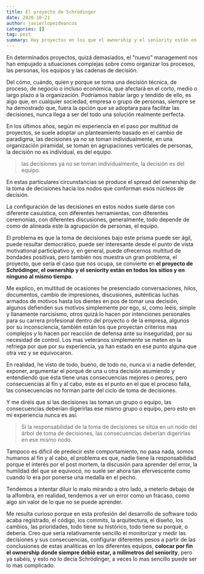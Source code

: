 ```yaml
---
title: El proyecto de Schrödinger
date: 2020-10-21
author: javierlopezdeancos
categories: []
tag: post
summary: Hay proyectos en los que el ownership y el seniority están en todos los sitios y en ninguno a la vez.
---
```


En determinados proyectos, quizá demasiados, el "nuevo" management nos han empujado a situaciones complejas sobre como organizar los procesos, las personas, los equipos y las cadenas de decisión.

Del cómo, cuándo, quien y porque se toma una decisión técnica, de proceso, de negocio o incluso económica, que afectará en el corto, medio o largo plazo a la organización. Podríamos hablar largo y tendido de ello, es algo que, en cualquier sociedad, empresa o grupo de personas, siempre se ha demostrado que, fuera la opción que se adoptara para facilitar las decisiones, nunca llega a ser del todo una solución realmente perfecta.

En los últimos años, según mi experiencia en el paso por multitud de proyectos, se suele adoptar un planteamiento basado en el cambio de paradigma, las decisiones ya no se toman individualmente, en una organización piramidal, se toman en agrupaciones verticales de personas, la decisión no es individual, es del equipo.

> las decisiones ya no se toman individualmente, la decisión es del equipo.

En estas particulares circunstancias se produce el spread del ownership de la toma de decisiones hacia los nodos que conforman esos núcleos de decisión.

La configuración de las decisiones en estos nodos suele darse con diferente casuística, con diferentes herramientas, con diferentes ceremonias, con diferentes discusiones,  generalmente, todo depende de como de alineada este la agrupación de personas, el equipo.

El problema es que la toma de decisiones bajo este prisma puede ser ágil, puede resultar democrático, puede ser interesante desde el punto de vista motivational participativo y, en general, puede ofrecernos multitud de bondades positivas, pero también nos muestra un gran problema, el proyecto, que sería el caso que nos ocupa, se convierte en **el proyecto de Schrödinger, el ownership y el seniority están en todos los sitios y en ninguno al mismo tiempo**.

Me explico, en multitud de ocasiones he presenciado conversaciones, hilos, documentos, cambio de impresiones, discusiones, auténticas luchas armados de motivos hasta los dientes en pos de tomar una decisión, algunos defienden sus motivos simplemente por ego, si, como  leéis, simple y llanamente narcisismo, otros  quizá lo hacen por intenciones personales para su carrera profesional dentro del proyecto o de la empresa, algunos por su inconsciencia, también están los que proyectan criterios mas complejos y lo hacen por reacción de defensa ante su inseguridad, por su necesidad de control. Los mas veteranos simplemente se meten en la refriega por que por su experiencia, ya han estado en ese punto alguna que otra vez y se equivocaron.

En realidad, he visto de todo, bueno, de todo no, nunca vi a nadie defender, exponer, argumentar el porqué de una u otra decisión asumiendo y entendiendo que ésta tiene unas consecuencias mejores o peores, pero consecuencias al fin y al cabo, este es el punto en el que el proceso falla, las consecuencias no forman parte del ciclo de toma de decisiones.

Y me diréis que si las decisiones las toman un grupo o equipo, las consecuencias deberían digerirlas ese mismo grupo o equipo, pero esto en mi experiencia nunca es así.

> Si la responsabilidad de la toma de decisiones se sitúa en un nodo del árbol de toma de decisiones, las consecuencias deberían digerirlas en ese mismo nodo.

Tampoco es difícil de predecir este comportamiento, no pasa nada, somos humanos al fin y al cabo,  el problema es que, nadie tiene la responsabilidad porque el interés por el post mortem, la discusión para aprender del error, la humildad del que se equivocó, no suele ser ahora tan efervescente como cuando lo era por ponerse una medalla en el pecho.

Tendemos a intentar diluir lo malo mirando a otro lado, a meterlo debajo de la alfombra, en realidad, tendemos a ver un
error como un fracaso, como algo sin valor de lo que no se puede aprender.

Me resulta curioso porque en esta profesión del desarrollo de software todo acaba registrado, el código, los commits, la arquitectura, el diseño, los cambios, las prioridades, todo tiene su histórico, todo tiene su porqué, o debería. Creo que sería relativamente sencillo el monitorizar  y medir las decisiones y sus consecuencias, configurar diferentes pesos a partir de las conclusiones de estas analíticas en los diferentes equipos, **colocar por fin el ownership donde siempre debió estar, a milímetros del  seniority**, pero ya sabéis, y esto no lo decía Schrödinger, a veces lo mas sencillo puede ser lo mas complicado.
